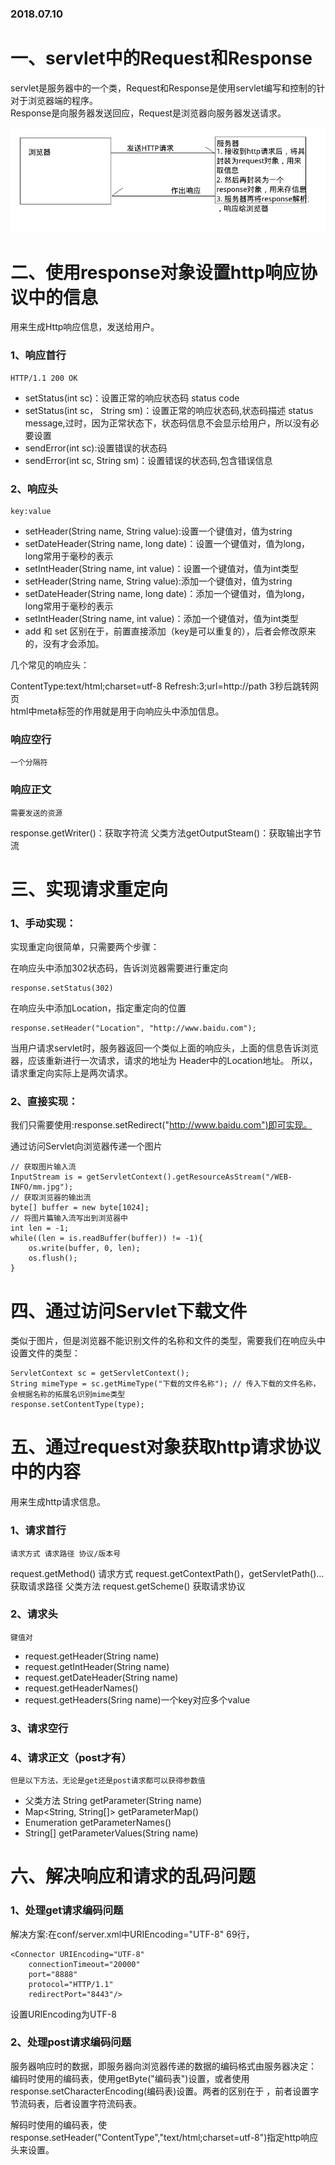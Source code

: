 ### 2018.07.10

# 一、servlet中的Request和Response
servlet是服务器中的一个类，Request和Response是使用servlet编写和控制的针对于浏览器端的程序。  
Response是向服务器发送回应，Request是浏览器向服务器发送请求。

![](img/R&R)
# 二、使用response对象设置http响应协议中的信息
用来生成Http响应信息，发送给用户。

### 1、响应首行
```
HTTP/1.1 200 OK
```
- setStatus(int sc)：设置正常的响应状态码 status code
- setStatus(int sc， String sm)：设置正常的响应状态码,状态码描述 status message,过时，因为正常状态下，状态码信息不会显示给用户，所以没有必要设置
- sendError(int sc):设置错误的状态码
- sendError(int sc, String sm)：设置错误的状态码,包含错误信息
### 2、响应头
```
key:value
```
- setHeader(String name, String value):设置一个键值对，值为string
- setDateHeader(String name, long date)：设置一个键值对，值为long，long常用于毫秒的表示
- setIntHeader(String name, int value)：设置一个键值对，值为int类型
- setHeader(String name, String value):添加一个键值对，值为string
- setDateHeader(String name, long date)：添加一个键值对，值为long，long常用于毫秒的表示
- setIntHeader(String name, int value)：添加一个键值对，值为int类型
- add 和 set 区别在于，前置直接添加（key是可以重复的），后者会修改原来的，没有才会添加。

几个常见的响应头：

ContentType:text/html;charset=utf-8
Refresh:3;url=http://path 3秒后跳转网页  
html中meta标签的作用就是用于向响应头中添加信息。  
### 响应空行
```
一个分隔符
```
### 响应正文
```
需要发送的资源
```
 response.getWriter()：获取字符流
父类方法getOutputSteam()：获取输出字节流

# 三、实现请求重定向
### 1、手动实现：
实现重定向很简单，只需要两个步骤：

在响应头中添加302状态码，告诉浏览器需要进行重定向 
```
response.setStatus(302)
```
在响应头中添加Location，指定重定向的位置 
```
response.setHeader("Location", "http://www.baidu.com");
```
当用户请求servlet时，服务器返回一个类似上面的响应头，上面的信息告诉浏览器，应该重新进行一次请求，请求的地址为 Header中的Location地址。 
所以，请求重定向实际上是两次请求。

### 2、直接实现：
我们只需要使用:response.setRedirect("http://www.baidu.com")即可实现。

通过访问Servlet向浏览器传递一个图片
```
// 获取图片输入流
InputStream is = getServletContext().getResourceAsStream("/WEB-INFO/mm.jpg");
// 获取浏览器的输出流
byte[] buffer = new byte[1024];
// 将图片篇输入流写出到浏览器中
int len = -1;
while((len = is.readBuffer(buffer)) != -1){
    os.write(buffer, 0, len);
    os.flush();
}
```

# 四、通过访问Servlet下载文件
类似于图片，但是浏览器不能识别文件的名称和文件的类型，需要我们在响应头中设置文件的类型：
```
ServletContext sc = getServletContext();
String mimeType = sc.getMimeType("下载的文件名称"); // 传入下载的文件名称，会根据名称的拓展名识别mime类型
response.setContentType(type);
```

# 五、通过request对象获取http请求协议中的内容
用来生成http请求信息。

### 1、请求首行
```
请求方式 请求路径 协议/版本号
```
request.getMethod() 请求方式
request.getContextPath()，getServletPath()…获取请求路径
父类方法 request.getScheme() 获取请求协议

### 2、请求头
```
键值对
```

- request.getHeader(String name)
- request.getIntHeader(String name)
- request.getDateHeader(String name)
- request.getHeaderNames()
- request.getHeaders(Sring name)一个key对应多个value
### 3、请求空行

### 4、请求正文（post才有）
```
但是以下方法，无论是get还是post请求都可以获得参数值
```
- 父类方法 String getParameter(String name)
- Map<String, String[]> getParameterMap()
- Enumeration getParameterNames()
- String[] getParameterValues(String name)
# 六、解决响应和请求的乱码问题
### 1、处理get请求编码问题
解决方案:在conf/server.xml中URIEncoding="UTF-8" 69行，
```
<Connector URIEncoding="UTF-8" 
    connectionTimeout="20000" 
    port="8888" 
    protocol="HTTP/1.1" 
    redirectPort="8443"/>
```
设置URIEncoding为UTF-8

### 2、处理post请求编码问题
服务器响应时的数据，即服务器向浏览器传递的数据的编码格式由服务器决定： 
编码时使用的编码表，使用getByte("编码表")设置，或者使用response.setCharacterEncoding(编码表)设置。两者的区别在于 ，前者设置字节流码表，后者设置字符流码表。

解码时使用的编码表，使response.setHeader("ContentType","text/html;charset=utf-8")指定http响应头来设置。